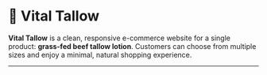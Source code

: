 # 🧴 Vital Tallow

**Vital Tallow** is a clean, responsive e-commerce website for a single product: **grass-fed beef tallow lotion**. Customers can choose from multiple sizes and enjoy a minimal, natural shopping experience.

---

